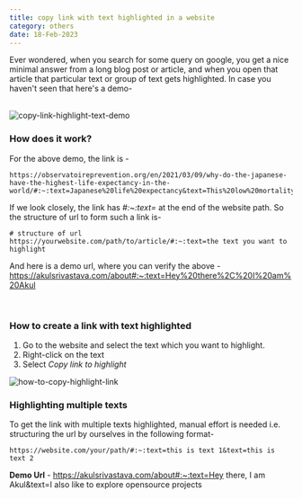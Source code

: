 ```yaml
---
title: copy link with text highlighted in a website
category: others
date: 18-Feb-2023
---
```


Ever wondered, when you search for some query on google, you get a nice minimal answer from a long blog post or article, and when you open that article that particular text or group of text gets highlighted. In case you haven't seen that here's a demo-

<br />

<img class='dev-tip-img mw-full' src='https://user-images.githubusercontent.com/43666833/219867516-94f1706f-339f-495e-a300-2381bd415eeb.gif' alt='copy-link-highlight-text-demo'>

<br />

### How does it work?

For the above demo, the link is -

```
https://observatoireprevention.org/en/2021/03/09/why-do-the-japanese-have-the-highest-life-expectancy-in-the-world/#:~:text=Japanese%20life%20expectancy&text=This%20low%20mortality%20is%20mainly,and%203.7%25%20for%20women).
```

If we look closely, the link has _#:~:text=_ at the end of the website path. So the structure of url to form such a link is-

```
# structure of url
https://yourwebsite.com/path/to/article/#:~:text=the text you want to highlight
```

And here is a demo url, where you can verify the above -
<a href='https://akulsrivastava.com/about#:~:text=Hey%20there%2C%20I%20am%20Akul' target='_blank'>https://akulsrivastava.com/about#:~:text=Hey%20there%2C%20I%20am%20Akul</a>

<br />

### How to create a link with text highlighted

1. Go to the website and select the text which you want to highlight.
2. Right-click on the text
3. Select _Copy link to highlight_

<img class='dev-tip-img' src='https://user-images.githubusercontent.com/43666833/219868344-118c631a-67c6-4c5a-a61e-18859056f75d.png' alt='how-to-copy-highlight-link'>

<br />

### Highlighting multiple texts

To get the link with multiple texts highlighted, manual effort is needed i.e. structuring the url by ourselves in the following format-

```
https://website.com/your/path/#:~:text=this is text 1&text=this is text 2
```

**Demo Url** - <a href='https://akulsrivastava.com/about#:~:text=Hey there, I am Akul&text=I also like to explore opensource projects' target='_blank'>https://akulsrivastava.com/about#:~:text=Hey there, I am Akul&text=I also like to explore opensource projects</a>
